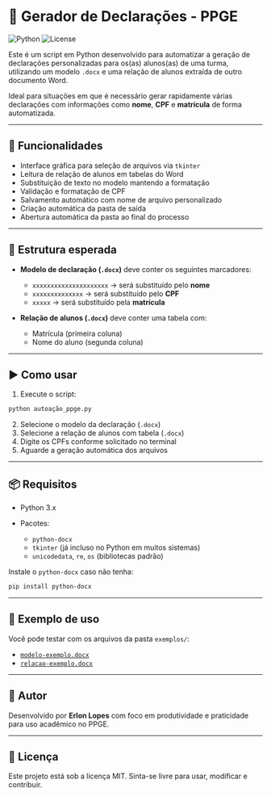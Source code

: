 # 🧾 Gerador de Declarações - PPGE

![Python](https://img.shields.io/badge/Python-3.x-blue?logo=python)
![License](https://img.shields.io/badge/License-MIT-green)

Este é um script em Python desenvolvido para automatizar a geração de declarações personalizadas para os(as) alunos(as) de uma turma, utilizando um modelo `.docx` e uma relação de alunos extraída de outro documento Word.

Ideal para situações em que é necessário gerar rapidamente várias declarações com informações como **nome**, **CPF** e **matrícula** de forma automatizada.

---

## 🚀 Funcionalidades

- Interface gráfica para seleção de arquivos via `tkinter`
- Leitura de relação de alunos em tabelas do Word
- Substituição de texto no modelo mantendo a formatação
- Validação e formatação de CPF
- Salvamento automático com nome de arquivo personalizado
- Criação automática da pasta de saída
- Abertura automática da pasta ao final do processo

---

## 📁 Estrutura esperada

- **Modelo de declaração (`.docx`)** deve conter os seguintes marcadores:
  - `xxxxxxxxxxxxxxxxxxxxx` → será substituído pelo **nome**
  - `xxxxxxxxxxxxxx` → será substituído pelo **CPF**
  - `xxxxx` → será substituído pela **matrícula**

- **Relação de alunos (`.docx`)** deve conter uma tabela com:
  - Matrícula (primeira coluna)
  - Nome do aluno (segunda coluna)

---

## ▶️ Como usar

1. Execute o script:

```bash
python autoação_ppge.py
````

2. Selecione o modelo da declaração (`.docx`)
3. Selecione a relação de alunos com tabela (`.docx`)
4. Digite os CPFs conforme solicitado no terminal
5. Aguarde a geração automática dos arquivos

---

## 📦 Requisitos

* Python 3.x
* Pacotes:

  * `python-docx`
  * `tkinter` (já incluso no Python em muitos sistemas)
  * `unicodedata`, `re`, `os` (bibliotecas padrão)

Instale o `python-docx` caso não tenha:

```bash
pip install python-docx
```

---

## 🧪 Exemplo de uso

Você pode testar com os arquivos da pasta `exemplos/`:

* [`modelo-exemplo.docx`]([exemplos/modelo-exemplo.docx](https://github.com/Erlon-Lopes-Pessoa-Patricio-de-Araujo/gerador-de-declaracoes-ppge/compare/main...Exemplos#diff-cff880e0482624352a657e50cf1cf2d370100a5ddfbc79b5e16f9641da6de561))
* [`relacao-exemplo.docx`]([exemplos/relacao-exemplo.docx](https://github.com/Erlon-Lopes-Pessoa-Patricio-de-Araujo/gerador-de-declaracoes-ppge/compare/main...Exemplos#diff-2cac77c609bad191929f4f78372e0db4ae0e6372fda5dc882b9903ef6b7f7c45))

---

## 👤 Autor

Desenvolvido por **Erlon Lopes** com foco em produtividade e praticidade para uso acadêmico no PPGE.

---

## 📄 Licença

Este projeto está sob a licença MIT. Sinta-se livre para usar, modificar e contribuir.

```


